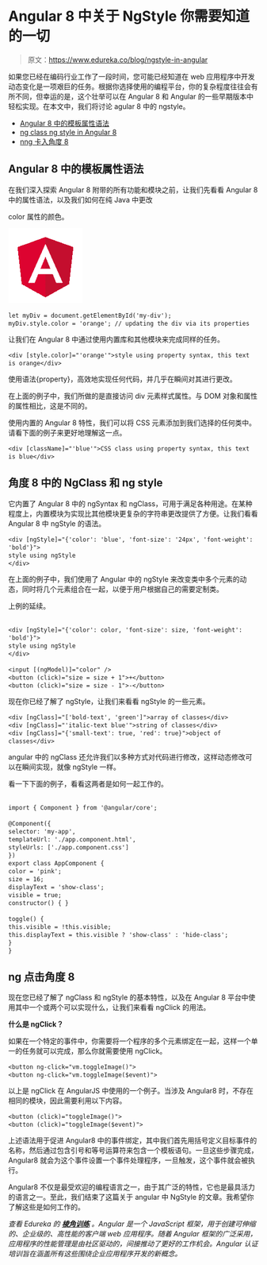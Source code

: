 # Angular 8 中关于 NgStyle 你需要知道的一切

> 原文：<https://www.edureka.co/blog/ngstyle-in-angular>

如果您已经在编码行业工作了一段时间，您可能已经知道在 web 应用程序中开发动态变化是一项艰巨的任务。根据你选择使用的编程平台，你的复杂程度往往会有所不同，但幸运的是，这个壮举可以在 Angular 8 和 Angular 的一些早期版本中轻松实现。在本文中，我们将讨论 agular 8 中的 ngstyle。

*   [Angular 8 中的模板属性语法](#template)
*   [ng class ng style in Angular 8](#style)
*   [nng 卡入角度 8](#click)

## **Angular 8 中的模板属性语法**

在我们深入探索 Angular 8 附带的所有功能和模块之前，让我们先看看 Angular 8 中的属性语法，以及我们如何在纯 Java 中更改

color 属性的颜色。

![ngstyle-in-angular](img/d39fbadd9d37fd5d4d69ab5bf0a446ef.png)

```
let myDiv = document.getElementById('my-div');
myDiv.style.color = 'orange'; // updating the div via its properties

```

让我们在 Angular 8 中通过使用内置库和其他模块来完成同样的任务。

```
<div [style.color]="'orange'">style using property syntax, this text is orange</div>

```

使用语法{property}，高效地实现任何代码，并几乎在瞬间对其进行更改。

在上面的例子中，我们所做的是直接访问 div 元素样式属性。与 DOM 对象和属性的属性相比，这是不同的。

使用内置的 Angular 8 特性，我们可以将 CSS 元素添加到我们选择的任何类中。请看下面的例子来更好地理解这一点。

```
<div [className]="'blue'">CSS class using property syntax, this text is blue</div>

```

## **角度 8 中的 NgClass 和 ng style**

它内置了 Angular 8 中的 ngSyntax 和 ngClass，可用于满足各种用途。在某种程度上，内置模块为实现比其他模块更复杂的字符串更改提供了方便。让我们看看 Angular 8 中 ngStyle 的语法。

```
<div [ngStyle]="{'color': 'blue', 'font-size': '24px', 'font-weight': 'bold'}">
style using ngStyle
</div>

```

在上面的例子中，我们使用了 Angular 中的 ngStyle 来改变类中多个元素的动态，同时将几个元素组合在一起，以便于用户根据自己的需要定制类。

上例的延续。

```

<div [ngStyle]="{'color': color, 'font-size': size, 'font-weight': 'bold'}">
style using ngStyle
</div>

<input [(ngModel)]="color" />
<button (click)="size = size + 1">+</button>
<button (click)="size = size - 1">-</button>

```

现在你已经了解了 ngStyle，让我们来看看 ngStyle 的一些元素。

```
<div [ngClass]="['bold-text', 'green']">array of classes</div>
<div [ngClass]="'italic-text blue'">string of classes</div>
<div [ngClass]="{'small-text': true, 'red': true}">object of classes</div>

```

angular 中的 ngClass 还允许我们以多种方式对代码进行修改，这样动态修改可以在瞬间实现，就像 ngStyle 一样。

看一下下面的例子，看看这两者是如何一起工作的。

```

import { Component } from '@angular/core';

@Component({
selector: 'my-app',
templateUrl: './app.component.html',
styleUrls: ['./app.component.css']
})
export class AppComponent {
color = 'pink';
size = 16;
displayText = 'show-class';
visible = true;
constructor() { }

toggle() {
this.visible = !this.visible;
this.displayText = this.visible ? 'show-class' : 'hide-class';
}
}

```

## **ng 点击角度 8**

现在您已经了解了 ngClass 和 ngStyle 的基本特性，以及在 Angular 8 平台中使用其中一个或两个可以实现什么，让我们来看看 ngClick 的用法。

**什么是 ngClick？**

如果在一个特定的事件中，你需要将一个程序的多个元素绑定在一起，这样一个单一的任务就可以完成，那么你就需要使用 ngClick。

```
<button ng-click="vm.toggleImage()">
<button ng-click="vm.toggleImage($event)">

```

以上是 ngClick 在 AngularJS 中使用的一个例子。当涉及 Angular8 时，不存在相同的模块，因此需要利用以下内容。

```
<button (click)="toggleImage()">
<button (click)="toggleImage($event)">

```

上述语法用于促进 Angular8 中的事件绑定，其中我们首先用括号定义目标事件的名称，然后通过包含引号和等号运算符来包含一个模板语句。一旦这些步骤完成，Angular8 就会为这个事件设置一个事件处理程序，一旦触发，这个事件就会被执行。

Angular8 不仅是最受欢迎的编程语言之一，由于其广泛的特性，它也是最具活力的语言之一。至此，我们结束了这篇关于 angular 中 NgStyle 的文章。我希望你了解这些是如何工作的。

*查看 Edureka 的 [**棱角训练**](https://www.edureka.co/angular-training) 。Angular 是一个 JavaScript 框架，用于创建可伸缩的、企业级的、高性能的客户端 web 应用程序。随着 Angular 框架的广泛采用，应用程序的性能管理是由社区驱动的，间接推动了更好的工作机会。Angular 认证培训旨在涵盖所有这些围绕企业应用程序开发的新概念。*